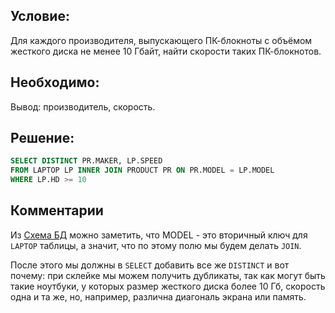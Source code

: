 ## Условие:
Для каждого производителя, выпускающего ПК-блокноты c объёмом жесткого диска не менее 10 Гбайт, найти скорости таких ПК-блокнотов.

## Необходимо:
Вывод: производитель, скорость.

## Решение:
```sql
SELECT DISTINCT PR.MAKER, LP.SPEED
FROM LAPTOP LP INNER JOIN PRODUCT PR ON PR.MODEL = LP.MODEL
WHERE LP.HD >= 10
```
## Комментарии
Из [Схема БД](Intro.md) можно заметить, что MODEL - это вторичный ключ для `LAPTOP`
таблицы, а значит, что по этому полю мы будем делать `JOIN`.

После этого мы должны в `SELECT` добавить все же `DISTINCT` и вот почему: при склейке
мы можем получить дубликаты, так как могут быть такие ноутбуки, у которых
размер жесткого диска более 10 Гб, скорость одна и та же, но, например, различна
диагональ экрана или память.
